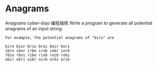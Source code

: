 # Anagrams
Anagrams cyber-dojo  编程操练
Write a program to generate all potential 
	anagrams of an input string.
	
	For example, the potential anagrams of "biro" are
	
	biro bior brio broi boir bori
	ibro ibor irbo irob iobr iorb
	rbio rboi ribo riob roib robi
	obir obri oibr oirb orbi orib
